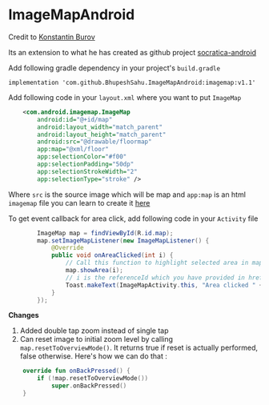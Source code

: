 # ImageMapAndroid 

Credit to [Konstantin Burov](https://github.com/aectann)

Its an extension to what he has created as github project [socratica-android](https://github.com/aectann/socratica-android)

Add following gradle dependency in your project's `build.gradle`
```
implementation 'com.github.BhupeshSahu.ImageMapAndroid:imagemap:v1.1'
```  

Add following code in your `layout.xml` where you want to put `ImageMap`
```xml
    <com.android.imagemap.ImageMap
        android:id="@+id/map"
        android:layout_width="match_parent"
        android:layout_height="match_parent"
        android:src="@drawable/floormap"
        app:map="@xml/floor"
        app:selectionColor="#f00"
        app:selectionPadding="50dp"
        app:selectionStrokeWidth="2"
        app:selectionType="stroke" />
```
Where `src` is the source image which will be map and `app:map` is an html `imagemap` file you can learn to create it [here](https://www.w3schools.com/tags/tag_map.asp)

To get event callback for area click, add following code in your `Activity` file
```java
        ImageMap map = findViewById(R.id.map);
        map.setImageMapListener(new ImageMapListener() {
            @Override
            public void onAreaClicked(int i) {
                // Call this function to highlight selected area in map
                map.showArea(i);
                // i is the referenceId which you have provided in href in map file, make sure you provide only integer as href
                Toast.makeText(ImageMapActivity.this, "Area clicked " + i, Toast.LENGTH_SHORT).show();
            }
        });
```

**Changes**

1. Added double tap zoom instead of single tap
2. Can reset image to initial zoom level by calling `map.resetToOverviewMode()`. It returns true if reset is actually performed, false otherwise.
Here's how we can do that :
```kotlin
    override fun onBackPressed() {
        if (!map.resetToOverviewMode())
            super.onBackPressed()
    }
```
